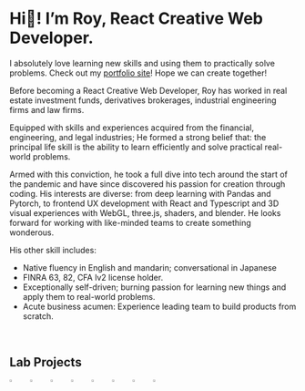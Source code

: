 # Hi👋! I’m Roy, React Creative Web Developer. 

I absolutely love learning new skills and using them to practically solve problems. Check out my [portfolio site](https://creative-ataraxia.github.io)! Hope we can create together! 

Before becoming a React Creative Web Developer, Roy has worked in real estate investment funds, derivatives brokerages, industrial engineering firms and law firms.

Equipped with skills and experiences acquired from the financial, engineering, and legal industries; He formed a strong belief that: the principal life skill is the ability to learn efficiently and solve practical real-world problems.

Armed with this conviction, he took a full dive into tech around the start of the pandemic and have since discovered his passion for creation through coding. His interests are diverse: from deep learning with Pandas and Pytorch, to frontend UX development with React and Typescript and 3D visual experiences with WebGL, three.js, shaders, and blender. He looks forward for working with like-minded teams to create something wonderous. 

His other skill includes:
-	Native fluency in English and mandarin; conversational in Japanese
-	FINRA 63, 82, CFA lv2 license holder.
-	Exceptionally self-driven; burning passion for learning new things and apply them to real-world problems.
-	Acute business acumen: Experience leading team to build products from scratch.

<br>

## Lab Projects

<div style="display:flex;flex-direction:row;gap:1rem;">
<a href="https://creative-ataraxia.github.io/vivid-landing-page/" rel='author' target='_blank'>
  <img src="https://creative-ataraxia.github.io/static/images/vivid_landing_page.png" width=35% height=35%>
</a>
<a href="https://creative-ataraxia.github.io/meet-the-team-page/" rel='author' target='_blank'>
  <img src="https://creative-ataraxia.github.io/static/images/meet-the-team-page.png" width=35% height=35%>
</a>
<a href="https://creative-ataraxia.github.io/roy-portfolio-ception/" rel='author' target='_blank'>
  <img src="https://creative-ataraxia.github.io/static/images/portfolio-ception.png" width=35% height=35%>
</a>
<a href="https://creative-ataraxia.github.io/" rel='author' target='_blank'>
  <img src="https://creative-ataraxia.github.io/static/images/portfolio_site.png" width=35% height=35%>
</a>
<a href="https://creative-ataraxia.github.io/get_schwifty_portal/" rel='author' target='_blank'>
  <img src="https://creative-ataraxia.github.io/static/images/portal.png" width=35% height=35%>
</a>
<a href="https://creative-ataraxia.github.io/cyberpunk-sphere/" rel='author' target='_blank'>
  <img src="https://creative-ataraxia.github.io/static/images/cyber_sphere.png" width=35% height=35%>
</a>
<a href="https://creative-ataraxia.github.io/sci-fi-gear-display/" rel='author' target='_blank'>
  <img src="https://creative-ataraxia.github.io/static/images/helmet.png" width=35% height=35%>
</a>
<a href="https://creative-ataraxia.github.io/birds-over-sunset/" rel='author' target='_blank'>
  <img src="https://creative-ataraxia.github.io/static/images/birds_over_sunset.png" width=35% height=35%>
</a>
</div>

<!---
unique_counter: 108
--->

